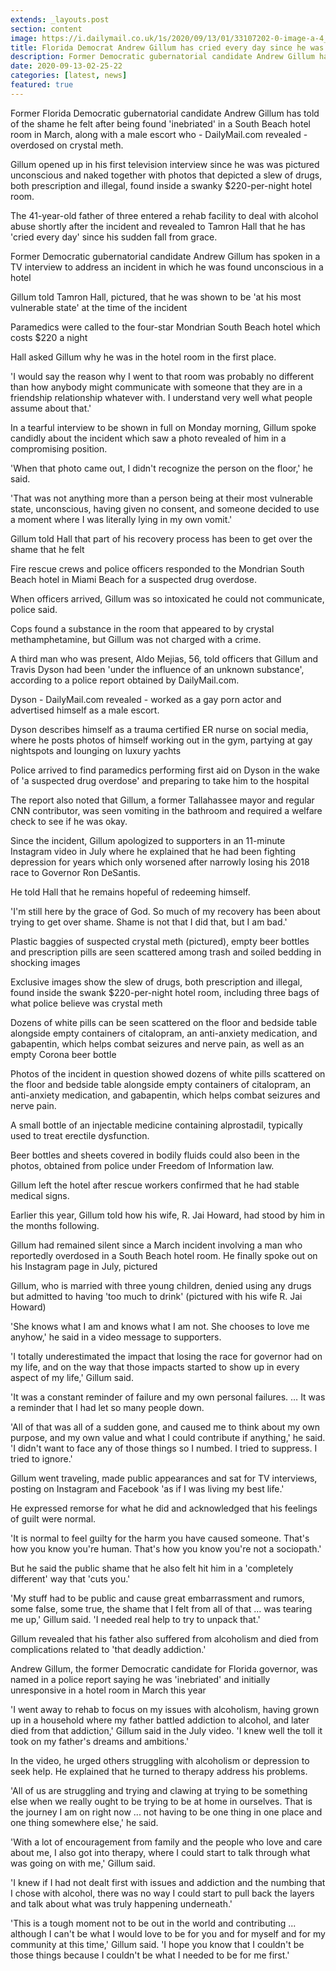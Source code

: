 ```yaml
---
extends: _layouts.post
section: content
image: https://i.dailymail.co.uk/1s/2020/09/13/01/33107202-0-image-a-4_1599956863816.jpg 
title: Florida Democrat Andrew Gillum has cried every day since he was found in South Beach hotel 
description: Former Democratic gubernatorial candidate Andrew Gillum has spoken in a TV interview to address an incident in which he was found unconscious in a hotel and told of his shame. 
date: 2020-09-13-02-25-22 
categories: [latest, news] 
featured: true 
--- 
```

Former Florida Democratic gubernatorial candidate Andrew Gillum has told of the shame he felt after being found 'inebriated' in a South Beach hotel room in March, along with a male escort who - DailyMail.com revealed - overdosed on crystal meth.

Gillum opened up in his first television interview since he was was pictured unconscious and naked together with photos that depicted a slew of drugs, both prescription and illegal, found inside a swanky $220-per-night hotel room.

The 41-year-old father of three entered a rehab facility to deal with alcohol abuse shortly after the incident and revealed to Tamron Hall that he has 'cried every day' since his sudden fall from grace.

Former Democratic gubernatorial candidate Andrew Gillum has spoken in a TV interview to address an incident in which he was found unconscious in a hotel

Gillum told Tamron Hall, pictured, that he was shown to be 'at his most vulnerable state' at the time of the incident

Paramedics were called to the four-star Mondrian South Beach hotel which costs $220 a night

Hall asked Gillum why he was in the hotel room in the first place.  

'I would say the reason why I went to that room was probably no different than how anybody might communicate with someone that they are in a friendship relationship whatever with. I understand very well what people assume about that.'

In a tearful interview to be shown in full on Monday morning, Gillum spoke candidly about the incident which saw a photo revealed of him in a compromising position.

'When that photo came out, I didn't recognize the person on the floor,' he said. 

'That was not anything more than a person being at their most vulnerable state, unconscious, having given no consent, and someone decided to use a moment where I was literally lying in my own vomit.'        

Gillum told Hall that part of his recovery process has been to get over the shame that he felt

Fire rescue crews and police officers responded to the Mondrian South Beach hotel in Miami Beach for a suspected drug overdose. 

When officers arrived, Gillum was so intoxicated he could not communicate, police said. 

Cops found a substance in the room that appeared to by crystal methamphetamine, but Gillum was not charged with a crime.   

A third man who was present, Aldo Mejias, 56, told officers that Gillum and Travis Dyson had been 'under the influence of an unknown substance', according to a police report obtained by DailyMail.com. 

Dyson - DailyMail.com revealed - worked as a gay porn actor and advertised himself as a male escort. 

Dyson describes himself as a trauma certified ER nurse on social media, where he posts photos of himself working out in the gym, partying at gay nightspots and lounging on luxury yachts 

Police arrived to find paramedics performing first aid on Dyson in the wake of 'a suspected drug overdose' and preparing to take him to the hospital

The report also noted that Gillum, a former Tallahassee mayor and regular CNN contributor, was seen vomiting in the bathroom and required a welfare check to see if he was okay. 

Since the incident, Gillum apologized to supporters in an 11-minute Instagram video in July where he explained that he had been fighting depression for years which only worsened after narrowly losing his 2018 race to Governor Ron DeSantis.   

He told Hall that he remains hopeful of redeeming himself.

'I'm still here by the grace of God. So much of my recovery has been about trying to get over shame. Shame is not that I did that, but I am bad.'

Plastic baggies of suspected crystal meth (pictured), empty beer bottles and prescription pills are seen scattered among trash and soiled bedding in shocking images 

Exclusive images show the slew of drugs, both prescription and illegal, found inside the swank $220-per-night hotel room, including three bags of what police believe was crystal meth

Dozens of white pills can be seen scattered on the floor and bedside table alongside empty containers of citalopram, an anti-anxiety medication, and gabapentin, which helps combat seizures and nerve pain, as well as an empty Corona beer bottle 

Photos of the incident in question showed dozens of white pills scattered on the floor and bedside table alongside empty containers of citalopram, an anti-anxiety medication, and gabapentin, which helps combat seizures and nerve pain.

A small bottle of an injectable medicine containing alprostadil, typically used to treat erectile dysfunction.

Beer bottles and sheets covered in bodily fluids could also been in the photos, obtained from police under Freedom of Information law. 

Gillum left the hotel after rescue workers confirmed that he had stable medical signs. 

Earlier this year, Gillum told how his wife, R. Jai Howard, had stood by him in the months following.

Gillum had remained silent since a March incident involving a man who reportedly overdosed in a South Beach hotel room. He finally spoke out on his Instagram page in July, pictured

Gillum, who is married with three young children, denied using any drugs but admitted to having 'too much to drink' (pictured with his wife R. Jai Howard)

'She knows what I am and knows what I am not. She chooses to love me anyhow,' he said in a video message to supporters.  

'I totally underestimated the impact that losing the race for governor had on my life, and on the way that those impacts started to show up in every aspect of my life,' Gillum said. 

'It was a constant reminder of failure and my own personal failures. … It was a reminder that I had let so many people down.

'All of that was all of a sudden gone, and caused me to think about my own purpose, and my own value and what I could contribute if anything,' he said. 'I didn't want to face any of those things so I numbed. I tried to suppress. I tried to ignore.'

Gillum went traveling, made public appearances and sat for TV interviews, posting on Instagram and Facebook 'as if I was living my best life.' 

He expressed remorse for what he did and acknowledged that his feelings of guilt were normal.

'It is normal to feel guilty for the harm you have caused someone. That's how you know you're human. That's how you know you're not a sociopath.'

But he said the public shame that he also felt hit him in a 'completely different' way that 'cuts you.'

'My stuff had to be public and cause great embarrassment and rumors, some false, some true, the shame that I felt from all of that ... was tearing me up,' Gillum said. 'I needed real help to try to unpack that.'

Gillum revealed that his father also suffered from alcoholism and died from complications related to 'that deadly addiction.' 

Andrew Gillum, the former Democratic candidate for Florida governor, was named in a police report saying he was 'inebriated' and initially unresponsive in a hotel room in March this year 

'I went away to rehab to focus on my issues with alcoholism, having grown up in a household where my father battled addiction to alcohol, and later died from that addiction,' Gillum said in the July video. 'I knew well the toll it took on my father's dreams and ambitions.' 

In the video, he urged others struggling with alcoholism or depression to seek help. He explained that he turned to therapy address his problems.

'All of us are struggling and trying and clawing at trying to be something else when we really ought to be trying to be at home in ourselves. That is the journey I am on right now ... not having to be one thing in one place and one thing somewhere else,' he said. 

'With a lot of encouragement from family and the people who love and care about me, I also got into therapy, where I could start to talk through what was going on with me,' Gillum said. 

'I knew if I had not dealt first with issues and addiction and the numbing that I chose with alcohol, there was no way I could start to pull back the layers and talk about what was truly happening underneath.'

'This is a tough moment not to be out in the world and contributing ... although I can't be what I would love to be for you and for myself and for my community at this time,' Gillum said. 'I hope you know that I couldn't be those things because I couldn't be what I needed to be for me first.' 

